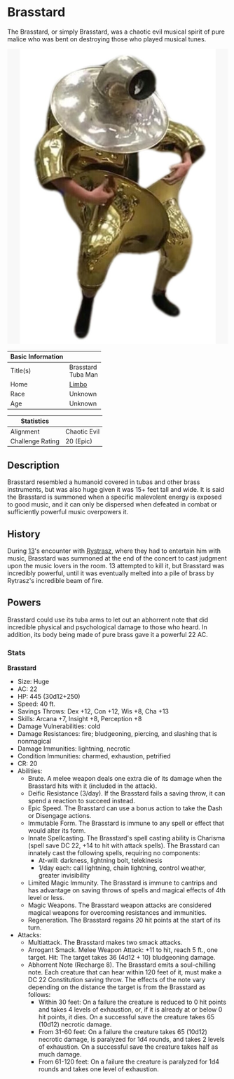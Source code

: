# Brasstard

The Brasstard, or simply Brasstard, was a chaotic evil musical spirit of pure malice who was bent on destroying those who played musical tunes.

![Brasstard](../Media/brasstard.png)

| Basic Information | |
| - | - |
| Title(s) | Brasstard<br>Tuba Man |
| Home | [Limbo](../Locations/Planes/limbo.md) |
| Race | Unknown |
| Age  | Unknown |

| Statistics | |
| - | - |
| Alignment | Chaotic Evil |
| Challenge Rating | 20 (Epic) |

## Description

Brasstard resembled a humanoid covered in tubas and other brass instruments, but was also huge given it was 15+ feet tall and wide. It is said the Brasstard is summoned when a specific malevolent energy is exposed to good music, and it can only be dispersed when defeated in combat or sufficiently powerful music overpowers it.

## History

During [13](13/13.md)'s encounter with [Rystrasz](rystrasz.md), where they had to entertain him with music, Brasstard was summoned at the end of the concert to cast judgment upon the music lovers in the room. 13 attempted to kill it, but Brasstard was incredibly powerful, until it was eventually melted into a pile of brass by Rytrasz's incredible beam of fire.

## Powers

Brasstard could use its tuba arms to let out an abhorrent note that did incredible physical and psychological damage to those who heard. In addition, its body being made of pure brass gave it a powerful 22 AC.

### Stats

**Brasstard**

- Size: Huge
- AC: 22
- HP: 445 (30d12+250)
- Speed: 40 ft.
- Savings Throws: Dex +12, Con +12, Wis +8, Cha +13
- Skills: Arcana +7, Insight +8, Perception +8
- Damage Vulnerabilities: cold
- Damage Resistances: fire; bludgeoning, piercing, and slashing
that is nonmagical
- Damage Immunities: lightning, necrotic
- Condition Immunities: charmed, exhaustion, petrified
- CR: 20
- Abilities:
  - Brute. A melee weapon deals one extra die of its damage when the Brasstard hits with it (included in the attack).
  - Deific Resistance (3/day). If the Brasstard fails a saving throw, it can spend a reaction to succeed instead.
  - Epic Speed. The Brasstard can use a bonus action to take the Dash or Disengage actions.
  - Immutable Form. The Brasstard is immune to any spell or effect that would alter its form.
  - Innate Spellcasting. The Brasstard's spell casting ability is Charisma (spell save DC 22, +14 to hit with attack spells). The Brasstard can innately cast the following spells, requiring no components:
    - At-will: darkness, lightning bolt, telekinesis
    - 1/day each: call lightning, chain lightning, control weather, greater invisibility
  - Limited Magic Immunity. The Brasstard is immune to cantrips and has advantage on saving throws of spells and magical effects of 4th level or less.
  - Magic Weapons. The Brasstard weapon attacks are considered magical weapons for overcoming resistances and immunities.
  - Regeneration. The Brasstard regains 20 hit points at the start of its turn.
- Attacks:
  - Multiattack. The Brasstard makes two smack attacks.
  - Arrogant Smack. Melee Weapon Attack: +11 to hit, reach 5 ft., one target. Hit: The target takes 36 (4d12 + 10) bludgeoning damage.
  - Abhorrent Note (Recharge 8). The Brasstard emits a soul-chilling note. Each creature that can hear within 120 feet of it, must make a DC 22 Constitution saving throw. The effects of the note vary depending on the distance the target is from the Brasstard as follows:
    - Within 30 feet: On a failure the creature is reduced to 0 hit points and takes 4 levels of exhaustion, or, if it is already at or below 0 hit points, it dies. On a successful save the creature takes 65 (10d12) necrotic damage.
    - From 31-60 feet: On a failure the creature takes 65 (10d12) necrotic damage, is paralyzed for 1d4 rounds, and takes 2 levels of exhaustion. On a successful save the creature takes half as much damage.
    - From 61-120 feet: On a failure the creature is paralyzed for 1d4 rounds and takes one level of exhaustion.
